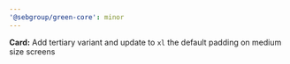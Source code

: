 ```yaml
---
'@sebgroup/green-core': minor
---
```


**Card:** Add tertiary variant and update to `xl` the default padding on medium size screens
